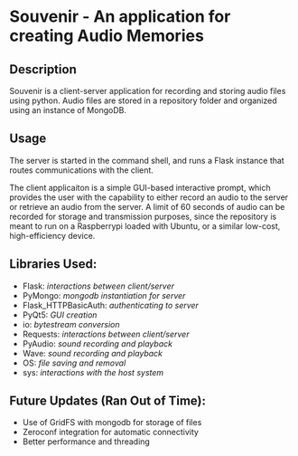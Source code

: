 # Souvenir - An application for creating Audio Memories

## Description

Souvenir is a client-server application for recording and storing audio files using python. Audio files are stored in a repository folder and organized using an instance of MongoDB.

## Usage

The server is started in the command shell, and runs a Flask instance that routes communications with the client. 

The client applicaiton is a simple GUI-based interactive prompt, which provides the user with the capability to either record an audio to the server or retrieve an audio from the server. A limit of 60 seconds of audio can be recorded for storage and transmission purposes, since the repository is meant to run on a Raspberrypi loaded with Ubuntu, or a similar low-cost, high-efficiency device.

## Libraries Used:
* Flask: *interactions between client/server*
* PyMongo: *mongodb instantiation for server*
* Flask_HTTPBasicAuth: *authenticating to server*
* PyQt5: *GUI creation*
* io: *bytestream conversion*
* Requests: *interactions between client/server*
* PyAudio: *sound recording and playback*
* Wave: *sound recording and playback*
* OS: *file saving and removal*
* sys: *interactions with the host system*

## Future Updates (Ran Out of Time):
* Use of GridFS with mongodb for storage of files
* Zeroconf integration for automatic connectivity
* Better performance and threading
